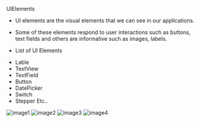  UIElements
* UI elements are the visual elements that we can see in our applications. 
* Some of these elements respond to user interactions such as buttons, text fields and others are informative such as images, labels.

* List of UI Elements
- Lable
- TextView
- TextField
- Button
- DatePicker
- Switch
- Stepper Etc..

![image1](https://user-images.githubusercontent.com/85922433/122572502-6f297c80-d06b-11eb-96a8-340d9a4b20f8.jpeg)
![image2](https://user-images.githubusercontent.com/85922433/122572514-718bd680-d06b-11eb-9fe5-fcc843bfee43.jpeg)
![image3](https://user-images.githubusercontent.com/85922433/122572526-72bd0380-d06b-11eb-951d-a6085497c362.jpeg)
![image4](https://user-images.githubusercontent.com/85922433/122572532-7486c700-d06b-11eb-9e12-fda0f23eed59.jpeg)

